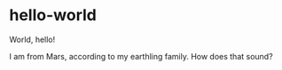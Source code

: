 # hello-world
World, hello!

I am from Mars, according to my earthling family. How does that sound?
